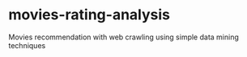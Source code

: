 # movies-rating-analysis
Movies recommendation with web crawling using simple data mining techniques
